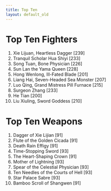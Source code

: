 ```yaml
---
title: Top Ten
layout: default_old
---
```


# Top Ten Fighters

1. Xie Lijuan, Heartless Dagger [239]
1. Tranquil Scholar Hua Shiyi [233]
1. Song Tuan, Bone Physician [226]
1. Sun Lan the Yama Queen [228]
1. Hong Wenlong, Ill-Fated Blade [201]
1. Liang Hai, Seven-Headed Sea Monster [207]
1. Luo Qing, Grand Mistress Pill Furnace [215]
1. Surgeon Zhang [233]
1. He Tian [200]
1. Liu Xiuling, Sword Goddess [210]

# Top Ten Weapons

1. Dagger of Xie Lijian [91]
1. Flute of the Golden Cicada [91]
1. Death Rain Effigy [91]
1. Time-Stopping Sword [93]
1. The Heart-Shaping Crown [91]
1. Mother of Lightning [93]
1. Spear of the Celestial Physician [93]
1. Ten Needles of the Courts of Hell [93]
1. Star Palace Sabre [93]
1. Bamboo Scroll of Shangwen [91]
